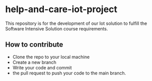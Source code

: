 # help-and-care-iot-project
This repository is for the development of our Iot solution to fulfill the Software Intensive Solution course requirements.

<!--  -->
## How to contribute 
- Clone the repo to your local machine
- Create a new branch
- Write your code and commit
- the pull request to push your code to the main branch.


